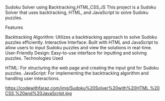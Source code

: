 
Sudoku Solver using Backtracking,HTML,CSS,JS
This project is a Sudoku Solver that uses backtracking, HTML, and JavaScript to solve Sudoku puzzles.

Features

Backtracking Algorithm: Utilizes a backtracking approach to solve Sudoku puzzles efficiently.
Interactive Interface: Built with HTML and JavaScript to allow users to input Sudoku puzzles and view the solutions in real-time.
User-Friendly Design: Easy-to-use interface for inputting and solving puzzles.
Technologies Used

HTML: For structuring the web page and creating the input grid for Sudoku puzzles.
JavaScript: For implementing the backtracking algorithm and handling user interactions.

https://codewithfaraz.com/img/Sudoku%20Solver%20with%20HTML,%20CSS,%20and%20JavaScript.jpg






